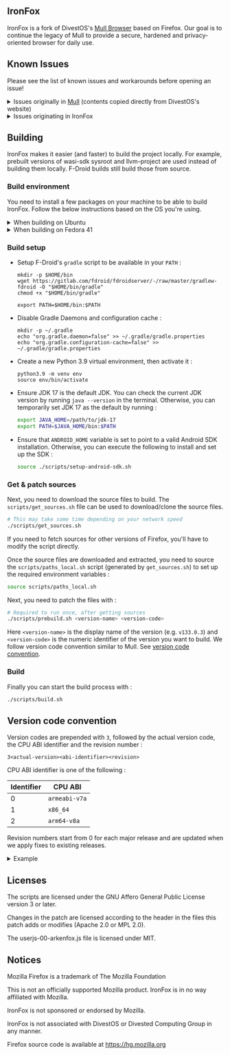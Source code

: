 IronFox
------------

IronFox is a fork of DivestOS's [Mull Browser](https://github.com/Divested-Mobile/Mull-Fenix) based on Firefox. Our goal is to continue the legacy of Mull to provide a secure, hardened and privacy-oriented browser for daily use.

Known Issues
------------
Please see the list of known issues and workarounds before opening an issue!

<details>
<summary>Issues originally in <a href="https://divestos.org/index.php?page=broken#mull)">Mull</a> (contents copied directly from DivestOS's website) </summary>

*   On DivestOS 19.1 and 20.0 the initial install of Mull may not have Internet access, go to its \`App info\` screen then \`Mobile data & Wi-Fi\` and enable \`Allow network access\`. \[likely fixed\]
*   Only uBlock Origin is recommended and supported.
*   Some fonts, particularly ones used for displaying Korean text, [may not display correctly](https://bugzilla.mozilla.org/show_bug.cgi?id=1881993) due the font restrictions by resist fingerprinting. Please do not disable RFP. This should be hopefully fixed in future versions such as v126.
*   Dark Reader is known to be incompatible with the Mull changes and will cause significant breakage/slowdowns.
*   Dark mode for websites is disabled due to resist fingerprinting. Please do not disable RFP.
*   Refresh rate is capped to 60hz due to resist fingerprinting. Please do not disable RFP.
*   Multitouch gestures will not work due to resist fingerprinting. Please do not disable RFP.
*   If audio/video content fails to play in private tabs navigate to `about:config` and change `browser.privatebrowsing.forceMediaMemoryCache` to false, this is however a privacy risk.
*   Mull disables the JavaScript JIT to increase security at the cost of slowing down webapps, complex websites, and the PDF viewer. Navigate to `about:config` and change `javascript.options.ion` and `javascript.options.baselinejit` to true to restore their performance.
*   Mull has strict certificate revocation checks. The CA revocation servers are frequently down/blocked/inaccessible and will result in a "Secure Connection Failed" error. Navigate to `about:config` and change `security.OCSP.require` to false, this is however a security and privacy risk.
*   Mull requires safe renegotiation for connections. Some few websites do not support this and will result in a "Secure Connection Failed" error. Navigate to `about:config` and change `security.ssl.require_safe_negotiation` to false, this is however a security and privacy risk.
*   Mull has strict certificate pinning. If you are using a proxy or VPN that does HTTPS manipulation you'll encounter a "Secure Connection Failed" error. Navigate to `about:config` and change `security.cert_pinning.enforcement_level` from 2 to 1, this is however a security and privacy risk.
*   Mull does not trust user-added CA certificates, you can optionally enable them at your own extreme risk: Settings > About Mull > Tap Mull logo until debug settings are enabled > back a menu > Secret Settings > Use third party CA certificates > Enabled, this is however a security and privacy risk.
*   Mull has stripped referrers. This often breaks loading of images on websites with hotlink protection. Navigate to `about:config` and change `network.http.referer.XOriginPolicy` from 2 to 1, this is however a privacy risk.
*   Mull has visted link highlighting disabled by default. Navigate to `about:config` and change `layout.css.visited_links_enabled` to true if needed, this is however a privacy risk.
*   Mull has WebAssembly disabled by default. This is often used for web apps. Navigate to `about:config` and change `javascript.options.wasm` to true if needed, this is however a security risk.
*   Mull has WebGL disabled by default. This is often used for games and maps. Navigate to `about:config` and change `webgl.disabled` to false if needed, this is however a privacy risk.
*   Mull has WebRTC disabled by default. This is often used for audio/video calls. Navigate to `about:config` and change `media.peerconnection.enabled` to true if needed, this is however a privacy risk.
*   If the button to "Accept the risk & continue" doesn't work: navigate to `about:config` and change `browser.ssl_override_behavior` from 1 to 2.
*   If you want to access Onions using Mull and Orbot: navigate to `about:config` and change `network.dns.blockDotOnion` to false. Tor Browser for Android however should be preferred.
*   If you have issues playing some videos: navigate to `about:config` and change `media.android-media-codec.preferred` from true to false. This may reduce battery life.
*   When adding a custom search engine that contains a \`:\` you must replace it with \`%3A\` to workaround an upstream substitution bug.
*   Upstream issues: [background timers](https://github.com/mozilla-mobile/fenix/issues/26220), [bookmark import/export](https://bugzilla.mozilla.org/show_bug.cgi?id=1806482), [disable images](https://bugzilla.mozilla.org/show_bug.cgi?id=1807116), [download location](https://bugzilla.mozilla.org/show_bug.cgi?id=1812815), [duplicate tab](https://bugzilla.mozilla.org/show_bug.cgi?id=1812931), [FIDO](https://gitlab.com/relan/fennecbuild/-/issues/34), [Fission](https://bugzilla.mozilla.org/show_bug.cgi?id=1610822), [isolatedProcess](https://bugzilla.mozilla.org/show_bug.cgi?id=1565196), [language issues](https://bugzilla.mozilla.org/show_bug.cgi?id=1765375), [open .html file](https://bugzilla.mozilla.org/show_bug.cgi?id=1809954), [RFP canvas exception](https://bugzilla.mozilla.org/show_bug.cgi?id=1801733), [Sync broken by RFP](https://bugzilla.mozilla.org/show_bug.cgi?id=1810741), [touch gestures](https://bugzilla.mozilla.org/show_bug.cgi?id=1800567)

</details>

<details>
<summary>Issues originating in IronFox</summary>

_None yet._

</details>

Building
--------

IronFox makes it easier (and faster) to build the project locally.
For example, prebuilt versions of wasi-sdk sysroot and llvm-project are used instead
of building them locally. F-Droid builds still build those from source.

### Build environment

You need to install a few packages on your machine to be able to build IronFox.
Follow the below instructions based on the OS you're using.

<details>
<summary>When building on Ubuntu</summary>

```
sudo apt update
sudo apt install -y make \
        cmake \
        clang-18 \
        gyp \
        ninja-build \
        patch \
        perl \
        wget \
        tar \
        unzip \
        xz-utils \
        zlib1g-dev

```

Apart from the above packages, you need to install Python 3.9. You can use [PPA from the `deadsnakes` team](https://launchpad.net/%7Edeadsnakes/+archive/ubuntu/ppa).

You also need to install JDK 8 AND JDK 17. JDK 17 should be set as the
default JDK.

</details>

<details>
<summary>When building on Fedora 41</summary>

```
sudo dnf install -y \
    cmake \
    clang \
    gyp \
    java-1.8.0-openjdk-devel \
    java-17-openjdk-devel \
    m4 \
    make \
    ninja-build \
    perl \
    python3.9 \
    shasum \
    xz \
    zlib-devel \
    wget \
    git
```

The above command installs all packages (including `python3.9`) that are required
to build IronFox.

</details>

### Build setup

- Setup F-Droid's `gradle` script to be available in your `PATH` :

    ```
    mkdir -p $HOME/bin
    wget https://gitlab.com/fdroid/fdroidserver/-/raw/master/gradlew-fdroid -O "$HOME/bin/gradle"
    chmod +x "$HOME/bin/gradle"

    export PATH=$HOME/bin:$PATH
    ```

- Disable Gradle Daemons and configuration cache :

    ```
    mkdir -p ~/.gradle
    echo "org.gradle.daemon=false" >> ~/.gradle/gradle.properties
    echo "org.gradle.configuration-cache=false" >> ~/.gradle/gradle.properties
    ```

- Create a new Python 3.9 virtual environment, then activate it :
    ```
    python3.9 -m venv env
    source env/bin/activate
    ```

- Ensure JDK 17 is the default JDK. You can check the current JDK version by running `java --version` in the terminal. Otherwise, you can temporarily set JDK 17 as the default by running :
    ```bash
    export JAVA_HOME=/path/to/jdk-17
    export PATH=$JAVA_HOME/bin:$PATH
    ```

- Ensure that `ANDROID_HOME` variable is set to point to a valid Android SDK installation. Otherwise, you can execute the following to install and set up the SDK :
    ```bash
    source ./scripts/setup-android-sdk.sh
    ```

### Get & patch sources

Next, you need to download the source files to build. The `scripts/get_sources.sh` file can be used to download/clone the source files.

```bash
# This may take some time depending on your network speed
./scripts/get_sources.sh
```

If you need to fetch sources for other versions of Firefox, you'll have to modify the
script directly.

Once the source files are downloaded and extracted, you need to source the
`scripts/paths_local.sh` script (generated by `get_sources.sh`) to set up the required 
environment variables :

```bash
source scripts/paths_local.sh
```

Next, you need to patch the files with :

```bash
# Required to run once, after getting sources
./scripts/prebuild.sh <version-name> <version-code>
```

Here `<version-name>` is the display name of the version (e.g. `v133.0.3`) and
`<version-code>` is the numeric identifier of the version you want to build. We follow
version code convention similar to Mull. See [version code convention](#version-code-convention).

### Build

Finally you can start the build process with :

```bash
./scripts/build.sh
```

Version code convention
-----------------------

Version codes are prepended with `3`, followed by the actual version code, the CPU ABI
identifier and the revision number :

```
3<actual-version><abi-identifier><revision>
```

CPU ABI identifier is one of the following :

| Identifier | CPU ABI       |
| ---------- | ------------- |
| 0          | `armeabi-v7a` |
| 1          | `x86_64`      |
| 2          | `arm64-v8a`   |

Revision numbers start from 0 for each major release and are updated when we apply fixes 
to existing releases.

<details>
<summary>Example</summary>

```
Version code : 31330320

3       - version code prefix
13303   - version code for v133.0.3
2       - arm64-v8a
0       - initial build
```

</details>

Licenses
--------

The scripts are licensed under the GNU Affero General Public License version 3 or later.

Changes in the patch are licensed according to the header in the files this patch adds 
or modifies (Apache 2.0 or MPL 2.0).

The userjs-00-arkenfox.js file is licensed under MIT.

Notices
-------

Mozilla Firefox is a trademark of The Mozilla Foundation

This is not an officially supported Mozilla product. IronFox is in no way affiliated with Mozilla.

IronFox is not sponsored or endorsed by Mozilla.

IronFox is not associated with DivestOS or Divested Computing Group in any manner.

Firefox source code is available at https://hg.mozilla.org
